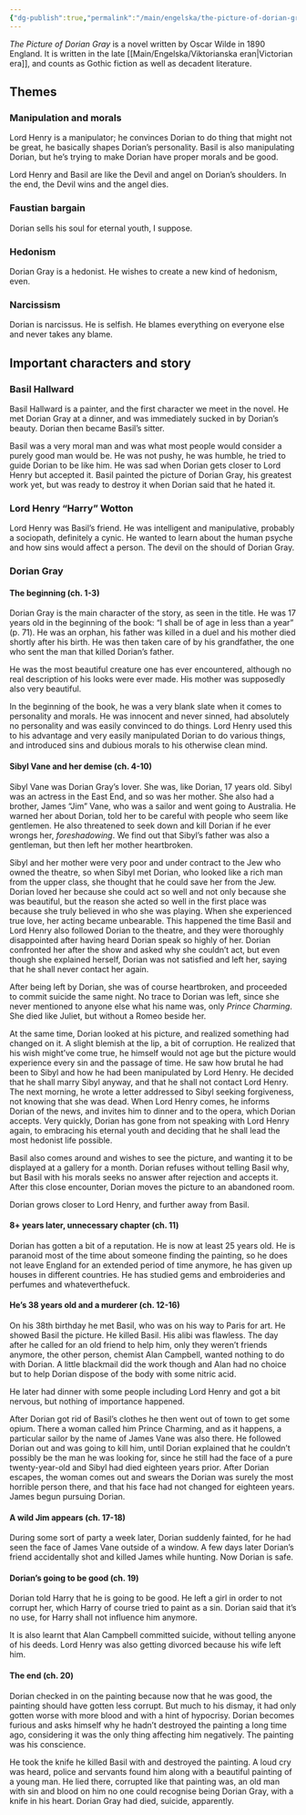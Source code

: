 ```yaml
---
{"dg-publish":true,"permalink":"/main/engelska/the-picture-of-dorian-gray/","tags":["engelska","litteraturhistoria"]}
---
```


*The Picture of Dorian Gray* is a novel written by Oscar Wilde in 1890 England. It is written in the late [[Main/Engelska/Viktorianska eran\|Victorian era]], and counts as Gothic fiction as well as decadent literature.

## Themes

### Manipulation and morals

Lord Henry is a manipulator; he convinces Dorian to do thing that might not be great, he basically shapes Dorian’s personality. Basil is also manipulating Dorian, but he’s trying to make Dorian have proper morals and be good.

Lord Henry and Basil are like the Devil and angel on Dorian’s shoulders. In the end, the Devil wins and the angel dies.

### Faustian bargain

Dorian sells his soul for eternal youth, I suppose.

### Hedonism

Dorian Gray is a hedonist. He wishes to create a new kind of hedonism, even.

### Narcissism

Dorian is narcissus. He is selfish. He blames everything on everyone else and never takes any blame.

## Important characters and story

### Basil Hallward

Basil Hallward is a painter, and the first character we meet in the novel. He met Dorian Gray at a dinner, and was immediately sucked in by Dorian’s beauty. Dorian then became Basil’s sitter.

Basil was a very moral man and was what most people would consider a purely good man would be. He was not pushy, he was humble, he tried to guide Dorian to be like him. He was sad when Dorian gets closer to Lord Henry but accepted it. Basil painted the picture of Dorian Gray, his greatest work yet, but was ready to destroy it when Dorian said that he hated it.

### Lord Henry “Harry” Wotton

Lord Henry was Basil’s friend. He was intelligent and manipulative, probably a sociopath, definitely a cynic. He wanted to learn about the human psyche and how sins would affect a person. The devil on the should of Dorian Gray.

### Dorian Gray

#### The beginning (ch. 1-3)

Dorian Gray is the main character of the story, as seen in the title. He was 17 years old in the beginning of the book: “I shall be of age in less than a year” (p. 71). He was an orphan, his father was killed in a duel and his mother died shortly after his birth. He was then taken care of by his grandfather, the one who sent the man that killed Dorian’s father.

He was the most beautiful creature one has ever encountered, although no real description of his looks were ever made. His mother was supposedly also very beautiful.

In the beginning of the book, he was a very blank slate when it comes to personality and morals. He was innocent and never sinned, had absolutely no personality and was easily convinced to do things. Lord Henry used this to his advantage and very easily manipulated Dorian to do various things, and introduced sins and dubious morals to his otherwise clean mind.

#### Sibyl Vane and her demise (ch. 4-10)

Sibyl Vane was Dorian Gray’s lover. She was, like Dorian, 17 years old. Sibyl was an actress in the East End, and so was her mother. She also had a brother, James “Jim” Vane, who was a sailor and went going to Australia. He warned her about Dorian, told her to be careful with people who seem like gentlemen. He also threatened to seek down and kill Dorian if he ever wrongs her, *foreshadowing*. We find out that Sibyl’s father was also a gentleman, but then left her mother heartbroken.

Sibyl and her mother were very poor and under contract to the Jew who owned the theatre, so when Sibyl met Dorian, who looked like a rich man from the upper class, she thought that he could save her from the Jew. Dorian loved her because she could act so well and not only because she was beautiful, but the reason she acted so well in the first place was because she truly believed in who she was playing. When she experienced true love, her acting became unbearable. This happened the time Basil and Lord Henry also followed Dorian to the theatre, and they were thoroughly disappointed after having heard Dorian speak so highly of her. Dorian confronted her after the show and asked why she couldn’t act, but even though she explained herself, Dorian was not satisfied and left her, saying that he shall never contact her again.

After being left by Dorian, she was of course heartbroken, and proceeded to commit suicide the same night. No trace to Dorian was left, since she never mentioned to anyone else what his name was, only *Prince Charming*. She died like Juliet, but without a Romeo beside her.

At the same time, Dorian looked at his picture, and realized something had changed on it. A slight blemish at the lip, a bit of corruption. He realized that his wish might’ve come true, he himself would not age but the picture would experience every sin and the passage of time. He saw how brutal he had been to Sibyl and how he had been manipulated by Lord Henry. He decided that he shall marry Sibyl anyway, and that he shall not contact Lord Henry. The next morning, he wrote a letter addressed to Sibyl seeking forgiveness, not knowing that she was dead. When Lord Henry comes, he informs Dorian of the news, and invites him to dinner and to the opera, which Dorian accepts. Very quickly, Dorian has gone from not speaking with Lord Henry again, to embracing his eternal youth and deciding that he shall lead the most hedonist life possible.

Basil also comes around and wishes to see the picture, and wanting it to be displayed at a gallery for a month. Dorian refuses without telling Basil why, but Basil with his morals seeks no answer after rejection and accepts it. After this close encounter, Dorian moves the picture to an abandoned room.

Dorian grows closer to Lord Henry, and further away from Basil.

#### 8+ years later, unnecessary chapter (ch. 11)

Dorian has gotten a bit of a reputation. He is now at least 25 years old. He is paranoid most of the time about someone finding the painting, so he does not leave England for an extended period of time anymore, he has given up houses in different countries. He has studied gems and embroideries and perfumes and whateverthefuck.

#### He’s 38 years old and a murderer (ch. 12-16)

On his 38th birthday he met Basil, who was on his way to Paris for art. He showed Basil the picture. He killed Basil. His alibi was flawless. The day after he called for an old friend to help him, only they weren’t friends anymore, the other person, chemist Alan Campbell, wanted nothing to do with Dorian. A little blackmail did the work though and Alan had no choice but to help Dorian dispose of the body with some nitric acid.

He later had dinner with some people including Lord Henry and got a bit nervous, but nothing of importance happened.

After Dorian got rid of Basil’s clothes he then went out of town to get some opium. There a woman called him Prince Charming, and as it happens, a particular sailor by the name of James Vane was also there. He followed Dorian out and was going to kill him, until Dorian explained that he couldn’t possibly be the man he was looking for, since he still had the face of a pure twenty-year-old and Sibyl had died eighteen years prior. After Dorian escapes, the woman comes out and swears the Dorian was surely the most horrible person there, and that his face had not changed for eighteen years. James begun pursuing Dorian.

#### A wild Jim appears (ch. 17-18)

During some sort of party a week later, Dorian suddenly fainted, for he had seen the face of James Vane outside of a window. A few days later Dorian’s friend accidentally shot and killed James while hunting. Now Dorian is safe.

#### Dorian’s going to be good (ch. 19)

Dorian told Harry that he is going to be good. He left a girl in order to not corrupt her, which Harry of course tried to paint as a sin. Dorian said that it’s no use, for Harry shall not influence him anymore.

It is also learnt that Alan Campbell committed suicide, without telling anyone of his deeds. Lord Henry was also getting divorced because his wife left him.

#### The end (ch. 20)

Dorian checked in on the painting because now that he was good, the painting should have gotten less corrupt. But much to his dismay, it had only gotten worse with more blood and with a hint of hypocrisy. Dorian becomes furious and asks himself why he hadn’t destroyed the painting a long time ago, considering it was the only thing affecting him negatively. The painting was his conscience.

He took the knife he killed Basil with and destroyed the painting. A loud cry was heard, police and servants found him along with a beautiful painting of a young man. He lied there, corrupted like that painting was, an old man with sin and blood on him no one could recognise being Dorian Gray, with a knife in his heart. Dorian Gray had died, suicide, apparently.